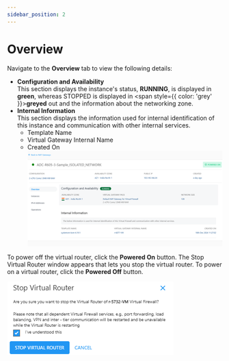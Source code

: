 ```yaml
---
sidebar_position: 2
---
```

# Overview

Navigate to the **Overview** tab to view the following details:

- **Configuration and Availability**<br/>
	This section displays the instance's status, **RUNNING**, is displayed in  **<span class="green">**green**</span>**, whereas STOPPED is displayed in <span style={{ color: 'grey' }}>**greyed**</span> out and the information about the networking zone.
- **Internal Information**<br/>
	This section displays the information used for internal identification of this instance and communication with other internal services.
	- Template Name
	- Virtual Gateway Internal Name
	- Created On
	![Overview](img/Overview.png)

To power off the virtual router, click the **Powered On** button. The Stop Virtual Router window appears that lets you stop the virtual router. To power on a virtual router, click the **Powered Off** button.
   
   ![Manage NAT gateway](img/NAT3.png)




